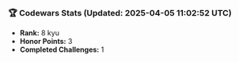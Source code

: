 ### 🏆 Codewars Stats (Updated: 2025-04-05 11:02:52 UTC)

- **Rank:** 8 kyu
- **Honor Points:** 3
- **Completed Challenges:** 1
